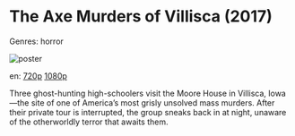 # The Axe Murders of Villisca (2017)

Genres: horror

![poster](http://image.tmdb.org/t/p/w500/k3qMst5skBFa9Pjyao7Qdwjs9Y0.jpg)

en:
  [720p](magnet:?xt=urn:btih:B6B1832E7E968C005ECF5350ADF7ECB277C930C8&tr=udp://glotorrents.pw:6969/announce&tr=udp://tracker.opentrackr.org:1337/announce&tr=udp://torrent.gresille.org:80/announce&tr=udp://tracker.openbittorrent.com:80&tr=udp://tracker.coppersurfer.tk:6969&tr=udp://tracker.leechers-paradise.org:6969&tr=udp://p4p.arenabg.ch:1337&tr=udp://tracker.internetwarriors.net:1337)
  [1080p](magnet:?xt=urn:btih:0661F72039EE1A7E45A612C7125B5BE711FFC871&tr=udp://glotorrents.pw:6969/announce&tr=udp://tracker.opentrackr.org:1337/announce&tr=udp://torrent.gresille.org:80/announce&tr=udp://tracker.openbittorrent.com:80&tr=udp://tracker.coppersurfer.tk:6969&tr=udp://tracker.leechers-paradise.org:6969&tr=udp://p4p.arenabg.ch:1337&tr=udp://tracker.internetwarriors.net:1337)
  


Three ghost-hunting high-schoolers visit the Moore House in Villisca, Iowa—the site of one of America’s most grisly unsolved mass murders. After their private tour is interrupted, the group sneaks back in at night, unaware of the otherworldly terror that awaits them.